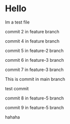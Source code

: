 # Hello

Im a test file

commit 2 in feature branch

commit 4 in feature branch

commit 5 in feature-2 branch

commit 6 in feature-3 branch

commit 7 in feature-3 branch

This is commit in main branch

test commit

commit 8 in feature-5 branch

commit 9 in feature-5 branch

hahaha
